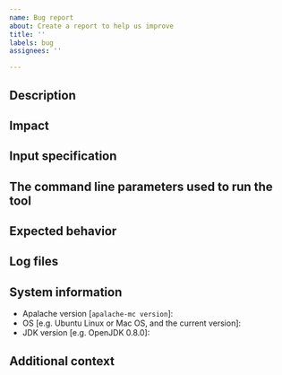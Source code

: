 ```yaml
---
name: Bug report
about: Create a report to help us improve
title: ''
labels: bug
assignees: ''

---
```


<!-- Thank you for filing a report! Please ensure you have filled out all -->
<!-- sections, as it help us to address the problem effectively. -->

## Description

<!-- A clear and concise description of what the bug is. If you report an
    exception with a stack trace, no bug explanation is needed. -->

## Impact

<!-- Whether this is blocking your work or whether you are able to proceed using -->
<!-- workarounds or alternative approaces. -->

## Input specification

 <!-- If it is OK to share your spec on github, please attach it (you can
      attach zip files on github).

      If possible, please provide a [MWE](https://en.wikipedia.org/wiki/Minimal_working_example),
      rather than a full-featured spec. -->

## The command line parameters used to run the tool

<!-- E.g. --init=Init --inv=Inv -->

## Expected behavior

<!-- What did you expect to see? -->

## Log files

<!-- If possible, attach of include the contents `detailed.log` and the tools
     output on the command line. -->

## System information

- Apalache version [`apalache-mc version`]:
- OS [e.g. Ubuntu Linux or Mac OS, and the current version]:
- JDK version [e.g. OpenJDK 0.8.0]:

## Additional context

<!-- Add any other context about the problem here. -->
